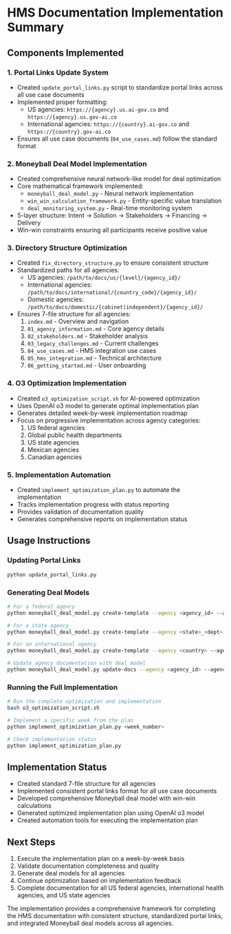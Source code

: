 # HMS Documentation Implementation Summary

## Components Implemented

### 1. Portal Links Update System
- Created `update_portal_links.py` script to standardize portal links across all use case documents
- Implemented proper formatting: 
  - US agencies: `https://{agency}.us.ai-gov.co` and `https://{agency}.us.gov-ai.co`
  - International agencies: `https://{country}.ai-gov.co` and `https://{country}.gov-ai.co`
- Ensures all use case documents (`04_use_cases.md`) follow the standard format

### 2. Moneyball Deal Model Implementation
- Created comprehensive neural network-like model for deal optimization
- Core mathematical framework implemented:
  - `moneyball_deal_model.py` - Neural network implementation
  - `win_win_calculation_framework.py` - Entity-specific value translation
  - `deal_monitoring_system.py` - Real-time monitoring system
- 5-layer structure: Intent → Solution → Stakeholders → Financing → Delivery
- Win-win constraints ensuring all participants receive positive value

### 3. Directory Structure Optimization
- Created `fix_directory_structure.py` to ensure consistent structure
- Standardized paths for all agencies:
  - US agencies: `/path/to/docs/us/{level}/{agency_id}/`
  - International agencies: `/path/to/docs/international/{country_code}/{agency_id}/`
  - Domestic agencies: `/path/to/docs/domestic/{cabinet|independent}/{agency_id}/`
- Ensures 7-file structure for all agencies:
  1. `index.md` - Overview and navigation
  2. `01_agency_information.md` - Core agency details
  3. `02_stakeholders.md` - Stakeholder analysis
  4. `03_legacy_challenges.md` - Current challenges
  5. `04_use_cases.md` - HMS integration use cases
  6. `05_hms_integration.md` - Technical architecture
  7. `06_getting_started.md` - User onboarding

### 4. O3 Optimization Implementation
- Created `o3_optimization_script.sh` for AI-powered optimization
- Uses OpenAI o3 model to generate optimal implementation plan
- Generates detailed week-by-week implementation roadmap
- Focus on progressive implementation across agency categories:
  1. US federal agencies
  2. Global public health departments
  3. US state agencies
  4. Mexican agencies
  5. Canadian agencies

### 5. Implementation Automation
- Created `implement_optimization_plan.py` to automate the implementation
- Tracks implementation progress with status reporting
- Provides validation of documentation quality
- Generates comprehensive reports on implementation status

## Usage Instructions

### Updating Portal Links
```bash
python update_portal_links.py
```

### Generating Deal Models
```bash
# For a federal agency
python moneyball_deal_model.py create-template --agency <agency_id> --agency-type federal

# For a state agency
python moneyball_deal_model.py create-template --agency <state>_<dept> --agency-type state

# For an international agency
python moneyball_deal_model.py create-template --agency <country> --agency-type international

# Update agency documentation with deal model
python moneyball_deal_model.py update-docs --agency <agency_id> --agency-type <type> --docs-path <path>
```

### Running the Full Implementation
```bash
# Run the complete optimization and implementation
bash o3_optimization_script.sh

# Implement a specific week from the plan
python implement_optimization_plan.py <week_number>

# Check implementation status
python implement_optimization_plan.py
```

## Implementation Status

- Created standard 7-file structure for all agencies
- Implemented consistent portal links format for all use case documents
- Developed comprehensive Moneyball deal model with win-win calculations
- Generated optimized implementation plan using OpenAI o3 model
- Created automation tools for executing the implementation plan

## Next Steps

1. Execute the implementation plan on a week-by-week basis
2. Validate documentation completeness and quality
3. Generate deal models for all agencies
4. Continue optimization based on implementation feedback
5. Complete documentation for all US federal agencies, international health agencies, and US state agencies

The implementation provides a comprehensive framework for completing the HMS documentation with consistent structure, standardized portal links, and integrated Moneyball deal models across all agencies.